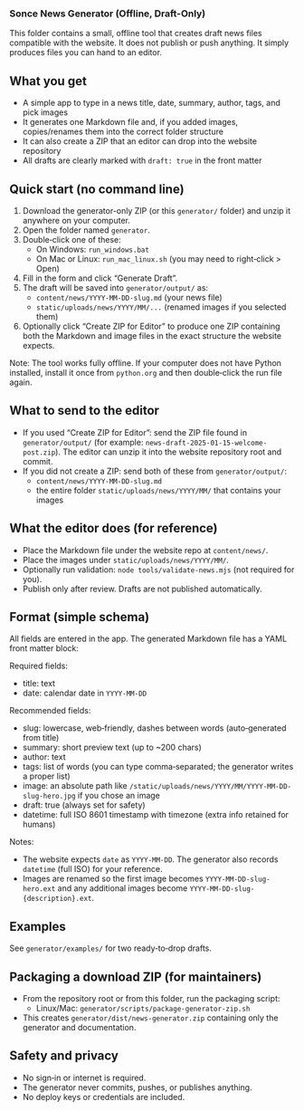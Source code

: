 ### Sonce News Generator (Offline, Draft-Only)

This folder contains a small, offline tool that creates draft news files compatible with the website. It does not publish or push anything. It simply produces files you can hand to an editor.

## What you get
- A simple app to type in a news title, date, summary, author, tags, and pick images
- It generates one Markdown file and, if you added images, copies/renames them into the correct folder structure
- It can also create a ZIP that an editor can drop into the website repository
- All drafts are clearly marked with `draft: true` in the front matter

## Quick start (no command line)
1. Download the generator-only ZIP (or this `generator/` folder) and unzip it anywhere on your computer.
2. Open the folder named `generator`.
3. Double‑click one of these:
   - On Windows: `run_windows.bat`
   - On Mac or Linux: `run_mac_linux.sh` (you may need to right‑click > Open)
4. Fill in the form and click “Generate Draft”.
5. The draft will be saved into `generator/output/` as:
   - `content/news/YYYY-MM-DD-slug.md` (your news file)
   - `static/uploads/news/YYYY/MM/...` (renamed images if you selected them)
6. Optionally click “Create ZIP for Editor” to produce one ZIP containing both the Markdown and image files in the exact structure the website expects.

Note: The tool works fully offline. If your computer does not have Python installed, install it once from `python.org` and then double‑click the run file again.

## What to send to the editor
- If you used “Create ZIP for Editor”: send the ZIP file found in `generator/output/` (for example: `news-draft-2025-01-15-welcome-post.zip`). The editor can unzip it into the website repository root and commit.
- If you did not create a ZIP: send both of these from `generator/output/`:
  - `content/news/YYYY-MM-DD-slug.md`
  - the entire folder `static/uploads/news/YYYY/MM/` that contains your images

## What the editor does (for reference)
- Place the Markdown file under the website repo at `content/news/`.
- Place the images under `static/uploads/news/YYYY/MM/`.
- Optionally run validation: `node tools/validate-news.mjs` (not required for you).
- Publish only after review. Drafts are not published automatically.

## Format (simple schema)
All fields are entered in the app. The generated Markdown file has a YAML front matter block:

Required fields:
- title: text
- date: calendar date in `YYYY-MM-DD`

Recommended fields:
- slug: lowercase, web‑friendly, dashes between words (auto‑generated from title)
- summary: short preview text (up to ~200 chars)
- author: text
- tags: list of words (you can type comma‑separated; the generator writes a proper list)
- image: an absolute path like `/static/uploads/news/YYYY/MM/YYYY-MM-DD-slug-hero.jpg` if you chose an image
- draft: true (always set for safety)
- datetime: full ISO 8601 timestamp with timezone (extra info retained for humans)

Notes:
- The website expects `date` as `YYYY-MM-DD`. The generator also records `datetime` (full ISO) for your reference.
- Images are renamed so the first image becomes `YYYY-MM-DD-slug-hero.ext` and any additional images become `YYYY-MM-DD-slug-{description}.ext`.

## Examples
See `generator/examples/` for two ready‑to‑drop drafts.

## Packaging a download ZIP (for maintainers)
- From the repository root or from this folder, run the packaging script:
  - Linux/Mac: `generator/scripts/package-generator-zip.sh`
- This creates `generator/dist/news-generator.zip` containing only the generator and documentation.

## Safety and privacy
- No sign‑in or internet is required.
- The generator never commits, pushes, or publishes anything.
- No deploy keys or credentials are included.

